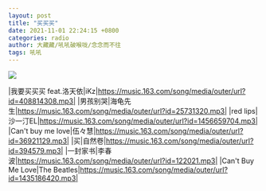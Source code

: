 ```yaml
---
layout: post
title: "买买买"
date: 2021-11-01 22:24:15 +0800
categories: radio
author: 大藏藏/吼吼破喉咙/念念而不往
tags: 吼吼
---
```

![]({{site.baseurl}}/images/cover_20211101.jpg)

|我要买买买 feat.洛天依|iKz|https://music.163.com/song/media/outer/url?id=408814308.mp3|
|男孩别哭|海龟先生|https://music.163.com/song/media/outer/url?id=25731320.mp3|
|red lips|沙一汀EL|https://music.163.com/song/media/outer/url?id=1456659704.mp3|
|Can't buy me love|伍々慧|https://music.163.com/song/media/outer/url?id=36921129.mp3|
|买|自然卷|https://music.163.com/song/media/outer/url?id=394579.mp3|
|一封家书|李春波|https://music.163.com/song/media/outer/url?id=122021.mp3|
|Can't Buy Me Love|The Beatles|https://music.163.com/song/media/outer/url?id=1435186420.mp3|

